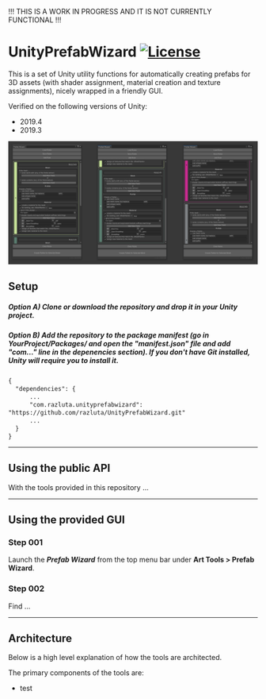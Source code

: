 !!! THIS IS A WORK IN PROGRESS AND IT IS NOT CURRENTLY FUNCTIONAL !!!

# UnityPrefabWizard [![License](https://img.shields.io/badge/License-MIT-lightgrey.svg?style=flat)](http://mit-license.org)
This is a set of Unity utility functions for automatically creating prefabs for 3D assets (with shader assignment, material creation and texture assignments), nicely wrapped in a friendly GUI.

Verified on the following versions of Unity:
- 2019.4
- 2019.3

![](/Screenshots/UnityPrefabWizard.png)


## Setup
##### Option A) Clone or download the repository and drop it in your Unity project.
##### Option B) Add the repository to the package manifest (go in YourProject/Packages/ and open the "manifest.json" file and add "com..." line in the depenencies section). If you don't have Git installed, Unity will require you to install it.
```
{
  "dependencies": {
      ...
      "com.razluta.unityprefabwizard": "https://github.com/razluta/UnityPrefabWizard.git"
      ...
  }
}
```
*  *  *  *  *
## Using the public API
With the tools provided in this repository ...

*  *  *  *  *

## Using the provided GUI
### Step 001
Launch the _**Prefab Wizard**_ from the top menu bar under **Art Tools > Prefab Wizard**.

### Step 002
Find ...

*  *  *  *  *
## Architecture
Below is a high level explanation of how the tools are architected.

The primary components of the tools are:
- test
